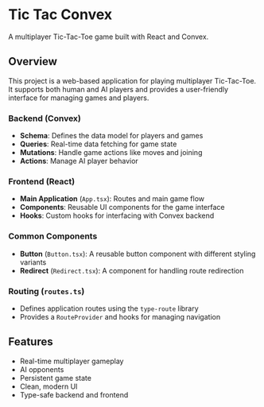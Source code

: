 # Tic Tac Convex

A multiplayer Tic-Tac-Toe game built with React and Convex.

## Overview

This project is a web-based application for playing multiplayer Tic-Tac-Toe. It supports both human and AI players and provides a user-friendly interface for managing games and players.

### Backend (Convex)

- **Schema**: Defines the data model for players and games
- **Queries**: Real-time data fetching for game state
- **Mutations**: Handle game actions like moves and joining
- **Actions**: Manage AI player behavior

### Frontend (React)

- **Main Application** (`App.tsx`): Routes and main game flow
- **Components**: Reusable UI components for the game interface
- **Hooks**: Custom hooks for interfacing with Convex backend

### Common Components

- **Button** (`Button.tsx`): A reusable button component with different styling variants
- **Redirect** (`Redirect.tsx`): A component for handling route redirection

### Routing (`routes.ts`)

- Defines application routes using the `type-route` library
- Provides a `RouteProvider` and hooks for managing navigation

## Features

- Real-time multiplayer gameplay
- AI opponents
- Persistent game state
- Clean, modern UI
- Type-safe backend and frontend
